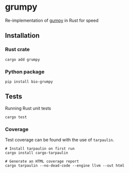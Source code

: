 # grumpy
Re-implementation of [gumpy](https://github.com/oxfordmmm/gumpy) in Rust for speed

## Installation

### Rust crate
```
cargo add grumpy
```

### Python package
```
pip install bio-grumpy
```

## Tests
Running Rust unit tests
```
cargo test
```

### Coverage
Test coverage can be found with the use of `tarpaulin`.
```
# Install tarpaulin on first run
cargo install cargo-tarpaulin

# Generate an HTML coverage report
cargo tarpaulin --no-dead-code --engine llvm --out html
```